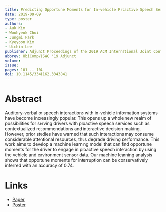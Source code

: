 ```yaml
---
title: Predicting Opportune Moments for In-vehicle Proactive Speech Services
date: 2019-09-09
type: poster
authors: 
- Auk Kim
- Woohyeok Choi
- Jungmi Park
- Kyeyoon Kim
- Uichin Lee
publisher: Adjunct Proceedings of the 2019 ACM International Joint Conference on Pervasive and Ubiquitous Computing and Proceedings of the 2019 ACM International Symposium on Wearable Computers
abbrev: UbiComp/ISWC '19 Adjunct
volume: 
issue: 
pages: 101 -- 104
doi: 10.1145/3341162.3343841
---
```

# Abstract
Auditory-verbal or speech interactions with in-vehicle information systems have become increasingly popular. This opens up a whole new realm of possibilities for serving drivers with proactive speech services such as contextualized recommendations and interactive decision-making. However, prior studies have warned that such interactions may consume considerable attentional resources, thus degrade driving performance. This work aims to develop a machine learning model that can find opportune moments for the driver to engage in proactive speech interaction by using the vehicle and environment sensor data. Our machine learning analysis shows that opportune moments for interruption can be conservatively inferred with an accuracy of 0.74.

# Links
* [Paper](https://drive.google.com/uc?export=download&id=12JvuphjwfNKvHT2TtNk1wamgcXcFMwso)
* [Poster](https://drive.google.com/uc?export=download&id=1dDQSfxFYl8-zT49ePOb7RqWXv4pwEAik)
